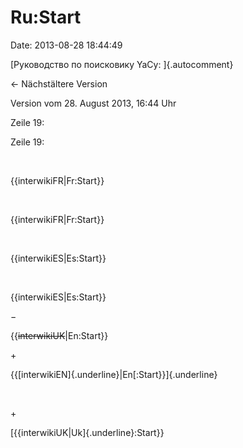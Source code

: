 Ru:Start
========

Date: 2013-08-28 18:44:49

[Руководство по поисковику YaCy: ]{.autocomment}

← Nächstältere Version

Version vom 28. August 2013, 16:44 Uhr

Zeile 19:

Zeile 19:

 

<div>

{{interwikiFR\|Fr:Start}}

</div>

 

<div>

{{interwikiFR\|Fr:Start}}

</div>

 

<div>

{{interwikiES\|Es:Start}}

</div>

 

<div>

{{interwikiES\|Es:Start}}

</div>

−

<div>

{{~~interwikiUK~~\|En:Start}}

</div>

\+

<div>

{{[interwikiEN]{.underline}\|En[:Start}}]{.underline}

</div>

 

\+

<div>

[{{interwikiUK\|Uk]{.underline}:Start}}

</div>
